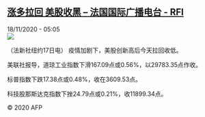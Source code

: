 <!--1605675311000-->
[涨多拉回 美股收黑 – 法国国际广播电台 - RFI](http://www.rfi.fr//cn/contenu/20201118-%E6%B6%A8%E5%A4%9A%E6%8B%89%E5%9B%9E-%E7%BE%8E%E8%82%A1%E6%94%B6%E9%BB%91)
------

<div>18/11/2020 - 05:05</div><img src="https://s.rfi.fr/media/display/414156cc-2958-11eb-b9d7-005056a964fe/w:310/p:16x9/eco0004b.201118120501.jpg"><div class="t-content__body u-clearfix"><p>（法新社纽约17日电）    疫情加剧下，美股创新高后今天拉回收低。</p><p>    美联社报导，道琼工业指数下滑167.09点或0.56%，以29783.35点作收。</p><p>    标普指数下跌17.38点或0.48%，收在3609.53点。</p><p>    科技股那斯达克指数下挫24.79点或0.21%，收11899.34点。</p><p class="t-copyright">© 2020 AFP</p>        </div>
